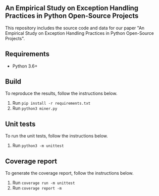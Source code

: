 An Empirical Study on Exception Handling Practices in Python Open-Source Projects
---
This repository includes the source code and data for our paper "An Empirical Study on Exception Handling Practices in Python Open-Source Projects".

## Requirements

- Python 3.6+

## Build
To reproduce the results, follow the instructions below.

1. Run `pip install -r requirements.txt` 
2. Run `python3 miner.py`  

## Unit tests
To run the unit tests, follow the instructions below.

1. Run `python3 -m unittest`

## Coverage report  
To generate the coverage report, follow the instructions below.

1. Run `coverage run -m unittest`
2. Run `coverage report -m`
